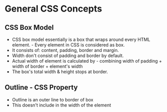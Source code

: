 # General CSS Concepts

## CSS Box Model
- CSS box model essentially is a box that wraps around every HTML element. - Every element in  CSS is considered as box.
- It consists of: content, padding, border and margin.
- Width don't consist of padding and border by default.
- Actual width of element is calculated by - combining width of padding + width of border + element's width
- The box's total width & height stops at border.


## Outline - CSS Property
- Outline is an outer line to border of box
- This doesn't include in the width of the element